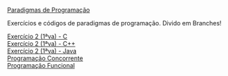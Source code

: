 <a href="https://groups.google.com/forum/#!forum/paradigmasprogramacaoufrpe">Paradigmas de Programação</a>

Exercícios e códigos de paradigmas de programação. Divido em Branches!

<body>
<a href="https://github.com/fabioafreitas/Paradigmas/tree/codigos_c">Exercício 2 (1ªva) - C</a>
<br>
<a href="https://github.com/fabioafreitas/Paradigmas/tree/codigos_c++">Exercício 2 (1ªva) - C++</a>
<br>
<a href="https://github.com/fabioafreitas/Paradigmas/tree/codigos_java">Exercício 2 (1ªva) - Java</a>
<br>
<a href="https://github.com/fabioafreitas/Paradigmas/tree/programacao_concorrente">Programação Concorrente</a>
<br>
<a href="https://github.com/fabioafreitas/Paradigmas/tree/programacao_funcional">Programação Funcional</a>
<br>
</body>
